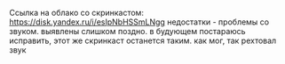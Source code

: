 Ссылка на облако со скринкастом: https://disk.yandex.ru/i/esIpNbHSSmLNgg
недостатки - проблемы со звуком. выявлены слишком поздно. в будующем постараюсь исправить, этот же скринкаст останется таким. как мог, так рехтовал звук